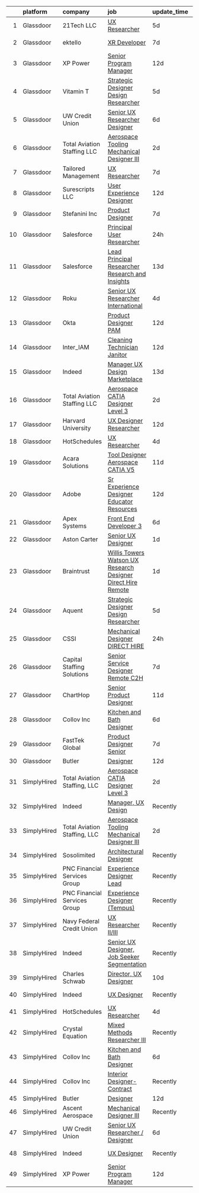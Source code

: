 

|    | platform    | company                      | job                                                                                                                                                                                                                                                                                                                                                                                                                                                                                                                                                                                                                                                                                                                                                                                                                                                                                                                                                                                                                                                                                                                                                                                                                                                                                                                                           | update_time   | location                 |
|---:|:------------|:-----------------------------|:----------------------------------------------------------------------------------------------------------------------------------------------------------------------------------------------------------------------------------------------------------------------------------------------------------------------------------------------------------------------------------------------------------------------------------------------------------------------------------------------------------------------------------------------------------------------------------------------------------------------------------------------------------------------------------------------------------------------------------------------------------------------------------------------------------------------------------------------------------------------------------------------------------------------------------------------------------------------------------------------------------------------------------------------------------------------------------------------------------------------------------------------------------------------------------------------------------------------------------------------------------------------------------------------------------------------------------------------|:--------------|:-------------------------|
|  1 | Glassdoor   | 21Tech  LLC                  | [UX Researcher](https://www.glassdoor.com/partner/jobListing.htm?pos=128&ao=1136043&s=58&guid=00000183a6fa19419879c454d6034327&src=GD_JOB_AD&t=SR&vt=w&ea=1&cs=1_279ae1e3&cb=1664953752435&jobListingId=1008171267603&jrtk=3-0-1gejfk6gnkui7801-1gejfk6h5khqb800-d10bc7367961c494-)                                                                                                                                                                                                                                                                                                                                                                                                                                                                                                                                                                                                                                                                                                                                                                                                                                                                                                                                                                                                                                                           | 5d            | Los Angeles, CA          |
|  2 | Glassdoor   | ektello                      | [XR Developer](https://www.glassdoor.com/partner/jobListing.htm?pos=103&ao=1110586&s=58&guid=00000183a6fa19419879c454d6034327&src=GD_JOB_AD&t=SR&vt=w&ea=1&cs=1_db06b12a&cb=1664953752432&jobListingId=1008165877095&cpc=01657B10174A43CF&jrtk=3-0-1gejfk6gnkui7801-1gejfk6h5khqb800-9252e1383beff854--6NYlbfkN0CLjQmfy67UqlWxJvyH5uxFrQGBFL1cdeZdgq-fUlKTlikjnfIyJ3g14UIocJ4LupEUSH_i4Km79u8aPns5QGudzPpZihbyWjHT3MlPDQZx-NZRJ-kKyR8XI7O7980XhdMgDOg9XJsbhTU-TeVE4XKYiyHUODj3BRcNUGsJGACEaIaVv3AGx_D4LVO6oyW-jC-noUM5ZP9Bk77J2u-Prxu2YKDDuYHdVMLfB61odYYdIqd3k0hdTcycg9WXmn5v396wXMeqiLlUXuRkB5quYHjRE0zBwPwnRh4jtJQ-sz0zTiMfG8T-LMGeC43P1vlAbI7dch1qopHmCVVpJhWgWcGpvYQrSnt8FvtapdwMp-f8RKmexjw84uHOWSeNEUw54bi_gTxCRa8Am2h_GTQq0Pj3EHA8go-zi7FdnkHK5i0SDvVDlBWsnlvmyEn0fPeI9WK47PD1MQCSAU80i5RMmUkiQZQb4wMQ0NtWBa0JmCiTHWxC_jaeGinjyYSogpkEnQRd56ECCcNmzEuhCR5sVt8RjiTUREv9Ml6dlnsJVb2boJ8rS5V9dH2C_AUsXopgojR-oThIoUljdSmlePI_6RNmghYJVqMIVInYszzfHT2NHKqErbWn8t0WCHc_2cnyLJNIxjG8xAykFpQTROxS6rzA1ei1eLI6loo%3D)                                                                                                                                                                                                                                                                                                                         | 7d            | New York, NY             |
|  3 | Glassdoor   | XP Power                     | [Senior Program Manager](https://www.glassdoor.com/partner/jobListing.htm?pos=102&ao=1110586&s=58&guid=00000183a6fa19419879c454d6034327&src=GD_JOB_AD&t=SR&vt=w&ea=1&cs=1_72b7cc59&cb=1664953752432&jobListingId=1008156847058&cpc=8AC01DCC8FF2DC38&jrtk=3-0-1gejfk6gnkui7801-1gejfk6h5khqb800-7c5b4301addfbb7f--6NYlbfkN0BhWrVg3PPxqpqj21oRyaAemk1_5eWRUTGDh_VEViUWBrP55lwN4QSdPQvK29T9u_ThGL8kObGm_TMLpACpQ7DLEsFUhw1-1g1fnSlpgq23kp7fS_C96gZeKATUm8pSQeDuCNc9nRuc1ZuGNBPoO_v7OUK6okwD9yJKKWvrHY4EWvL1ekO7D4Y8S1ZDUvPbKPFUqZAaZ6DR7D2ViNBtubA1x7z04Apu6XlJb9fPe-xXQmbkTsSDLMjE4iIlMK66Yz4F136-0D6UV756eP8g-c-gGlT7WCn_ph-lvp7CANxGtPq09ZJrgfiSITP6Mg5z4wkqHDTYS_xiV66LeB-n9ayODenMJHU4r5fBVQFE_x6dDj8-xDxQEEJx8BEwUFtzoTlmYCGp1hAX02QZDCmVqprlFEf3uMrJFr5qHxmpB4mc6san2po7P2ip5zWyNmU6Y7QQNu0dMaamsqz4nQGoXCyj44of6Azs7Zho7LDW_OSWmCDp4O3AmJJKrVisDRM41CkpZw5sgQtssqA1jSx2MmUo)                                                                                                                                                                                                                                                                                                                                                                                                                                                             | 12d           | Gloucester, MA           |
|  4 | Glassdoor   | Vitamin T                    | [Strategic Designer   Design Researcher](https://www.glassdoor.com/partner/jobListing.htm?pos=110&ao=1110586&s=58&guid=00000183a6fa19419879c454d6034327&src=GD_JOB_AD&t=SR&vt=w&cs=1_53a87aa2&cb=1664953752433&jobListingId=1008172075399&cpc=654405A9B1E0A9F5&jrtk=3-0-1gejfk6gnkui7801-1gejfk6h5khqb800-648f458a37220ae6--6NYlbfkN0DMrcEu7yrtATojKJA7cEzGQ3FdRGWLh0CZQInL4ECGI6k5tN82kdM0OKoro5eXmjpSyXpj2aBfKeT1IVChcmaQlMQVZSQahX5zYuNiLEiglMmd8RZxC6VbhELMsaHg6QpcSN51ZYbLIC1GpjE-7HCntLm_pzc0EiWzEwgCt0e-_24ech5Hdve_BJdV6qkfF7WNdkF9NWbj0xOuU5ZjclTsWO_g9SlgAzXY_ius9GpWYil8xL1tj_Hasa2hSnsJ358fBZz4hdO7b0bG4ryxzZLhg9r-MnZ4ElSpPky8XLfuMIkWp9FVAR5eGjDxYI5AwgAiL9Zbss84LCfRfEHJvcte34qhItoDK35JWJv5OjccxvOQcvoiLH0TH_mf6-4N2ZdRSvxtR7eHCRvsp0CZa2k26s7mtkyrWdrV4a-gA5HML24ElNQHNz6IdBl_PjiWBvDMHTgyP38DoH4cSsg6uGDiNhfnMC5F2vLN9ki0Y013iw%3D%3D)                                                                                                                                                                                                                                                                                                                                                                                                                                                                                      | 5d            | Remote                   |
|  5 | Glassdoor   | UW Credit Union              | [Senior UX Researcher   Designer](https://www.glassdoor.com/partner/jobListing.htm?pos=101&ao=1110586&s=58&guid=00000183a6fa19419879c454d6034327&src=GD_JOB_AD&t=SR&vt=w&cs=1_db1fb4f1&cb=1664953752432&jobListingId=1008167431830&cpc=7CEE4C1C86B9E1E4&jrtk=3-0-1gejfk6gnkui7801-1gejfk6h5khqb800-5b6c1cbcf56dad8f--6NYlbfkN0AU63H9uwDUTorMV5tE7tjdOhY5Vk5URx2VAQJgSQhP6gihrrVbwhDFP7HoAuPtJhq8zNBCj3EzwvSByoy4I7WKrUoaqgxh_ItHerODdkTtsoh4B1F2_tKIoVYJzk4sbKHtdT3l4K-0bbYYTkOwE3gq4_KA_ika2S9zOBosxz907iexNGlmLPBH2mo0fNOlmLmxHzidIBumHNKivGE_XuWE3AyPN5RpBNQwynRQyrUctKWaMu8O51IvEwZ-0k3blv3dd7P72a_TvZLRUpkQUNwsv3SLAdxnShg8Y50I3NcPvNvaSD35oOCCG9hvV1aU731hvp5WLc3T_cDHxBYFxMUVP3uJPdHfBjLLzLai2XHZ2DoIk2Bwh9btB7lfazFRV2Z2HmwIWeptU-HC9jTXid31wSkLbbEpxIyr3Dnqwc9EwzsnaAanqKZP0-dYfNFLeiuZn2Jv-DEHUvzhYUOALveGJoDifk122378OKJhwOqLQnRtS7mGjHvMCHTSl_WY1Vy4g5b-g5VMov_yGMkeh5fCwRQz78ca-4YpegUIcwSl_iD6EA4pHwp5nM1Wb9vv-BopqX5t8eCHcgTS_L6Vd_jjEhujYsKTHBCkzNOAin5yuRZv8cDtWS3GFqFcsWJlckW9I2XFLIVOIS2UBjCa_cGstt0eyr47NP9bfP3mDrLFjNEivXYkszblcj7Wv2zbtCBOFGDnYr4amVeQgA1Mt3fJd1kSCORcD2inXMPizmYxNbODLaj3dGHX)                                                                                                                                                                                                                         | 6d            | Madison, WI              |
|  6 | Glassdoor   | Total Aviation Staffing  LLC | [Aerospace Tooling Mechanical Designer III](https://www.glassdoor.com/partner/jobListing.htm?pos=116&ao=1136043&s=58&guid=00000183a6fa19419879c454d6034327&src=GD_JOB_AD&t=SR&vt=w&ea=1&cs=1_1d1a7a02&cb=1664953752434&jobListingId=1008178285821&jrtk=3-0-1gejfk6gnkui7801-1gejfk6h5khqb800-14916aebb381b6bd-)                                                                                                                                                                                                                                                                                                                                                                                                                                                                                                                                                                                                                                                                                                                                                                                                                                                                                                                                                                                                                               | 2d            | Macomb, MI               |
|  7 | Glassdoor   | Tailored Management          | [UX Researcher](https://www.glassdoor.com/partner/jobListing.htm?pos=105&ao=1110586&s=58&guid=00000183a6fa19419879c454d6034327&src=GD_JOB_AD&t=SR&vt=w&ea=1&cs=1_c371150f&cb=1664953752433&jobListingId=1008165611561&cpc=9C2286EA3771AAF6&jrtk=3-0-1gejfk6gnkui7801-1gejfk6h5khqb800-ebbf7cb785340ff0--6NYlbfkN0DI_pqscLjs9LkB0jlO39g2s8RE9SCHTdataN4HV1TulJDP_FJlrdaEAmOIelCggjJ9JIMQViELbqFJysVw2bYJCuEXtMEw6dMQNNOQVyIp8OYul8IhpVKs9vFrjK1VP4TL0x0AyVE4LxRPr54mdEIZH9L1_Wf2l64sqeb7hyoc3G_4s_skSr2DE3ak-MpMhgyQn7bvx-Jk87ORskSsVQGunMf8YnXcwViI839g3_IJtsOf3E77jHG-KmphElU7fYORHimKmuF1m6FERGtLIcFrL-l8vcQfQWyb4YWJAKxHOQKeoPvn5cbcE9SDrf3Ei8uyF2nRXmQ8om9JBSLjYEM-1lBTUo3NrIThgQdde0fAzbZXetibnKaJKXzYiIc7917TBY_ypSd5qgwqUQKLITHd0bBgl1m9ohpDB44t_Ry-3mTGx4jFL76ANzVJWzU5F-ZLhXRURPiyMiYbsao6s1AobzRbFbrm6_8ml1Xh0YV3efifddpcJxHgCbB_7dAChDlVQa7MlDvLOHGW7r_VR0_7)                                                                                                                                                                                                                                                                                                                                                                                                                                                                      | 7d            | Los Angeles, CA          |
|  8 | Glassdoor   | Surescripts  LLC             | [User Experience Designer](https://www.glassdoor.com/partner/jobListing.htm?pos=118&ao=1136043&s=58&guid=00000183a6fa19419879c454d6034327&src=GD_JOB_AD&t=SR&vt=w&cs=1_4570d4c8&cb=1664953752434&jobListingId=1008156967712&jrtk=3-0-1gejfk6gnkui7801-1gejfk6h5khqb800-b1402bcfb0e37ab0-)                                                                                                                                                                                                                                                                                                                                                                                                                                                                                                                                                                                                                                                                                                                                                                                                                                                                                                                                                                                                                                                     | 12d           | Minneapolis, MN          |
|  9 | Glassdoor   | Stefanini  Inc               | [Product Designer](https://www.glassdoor.com/partner/jobListing.htm?pos=124&ao=1136043&s=58&guid=00000183a6fa19419879c454d6034327&src=GD_JOB_AD&t=SR&vt=w&cs=1_8cf8d32b&cb=1664953752435&jobListingId=1008166585383&jrtk=3-0-1gejfk6gnkui7801-1gejfk6h5khqb800-ea6be0aa00185b4c-)                                                                                                                                                                                                                                                                                                                                                                                                                                                                                                                                                                                                                                                                                                                                                                                                                                                                                                                                                                                                                                                             | 7d            | Dearborn, MI             |
| 10 | Glassdoor   | Salesforce                   | [Principal User Researcher](https://www.glassdoor.com/partner/jobListing.htm?pos=127&ao=1136043&s=58&guid=00000183a6fa19419879c454d6034327&src=GD_JOB_AD&t=SR&vt=w&cs=1_4c2350ad&cb=1664953752435&jobListingId=1008182486626&jrtk=3-0-1gejfk6gnkui7801-1gejfk6h5khqb800-6e34674d59108af0-)                                                                                                                                                                                                                                                                                                                                                                                                                                                                                                                                                                                                                                                                                                                                                                                                                                                                                                                                                                                                                                                    | 24h           | San Francisco, CA        |
| 11 | Glassdoor   | Salesforce                   | [Lead   Principal Researcher   Research and Insights](https://www.glassdoor.com/partner/jobListing.htm?pos=129&ao=1136043&s=58&guid=00000183a6fa19419879c454d6034327&src=GD_JOB_AD&t=SR&vt=w&cs=1_4a0a3578&cb=1664953752435&jobListingId=1008153904423&jrtk=3-0-1gejfk6gnkui7801-1gejfk6h5khqb800-0514620c609cfabc-)                                                                                                                                                                                                                                                                                                                                                                                                                                                                                                                                                                                                                                                                                                                                                                                                                                                                                                                                                                                                                          | 13d           | San Francisco, CA        |
| 12 | Glassdoor   | Roku                         | [Senior UX Researcher  International](https://www.glassdoor.com/partner/jobListing.htm?pos=125&ao=1136043&s=58&guid=00000183a6fa19419879c454d6034327&src=GD_JOB_AD&t=SR&vt=w&cs=1_70e59f9a&cb=1664953752435&jobListingId=1008174998383&jrtk=3-0-1gejfk6gnkui7801-1gejfk6h5khqb800-34e8317bc039f4e8-)                                                                                                                                                                                                                                                                                                                                                                                                                                                                                                                                                                                                                                                                                                                                                                                                                                                                                                                                                                                                                                          | 4d            | San Jose, CA             |
| 13 | Glassdoor   | Okta                         | [Product Designer  PAM](https://www.glassdoor.com/partner/jobListing.htm?pos=115&ao=1136043&s=58&guid=00000183a6fa19419879c454d6034327&src=GD_JOB_AD&t=SR&vt=w&ea=1&cs=1_9261826b&cb=1664953752434&jobListingId=1008157228627&jrtk=3-0-1gejfk6gnkui7801-1gejfk6h5khqb800-fa7d0bb49f7e379e-)                                                                                                                                                                                                                                                                                                                                                                                                                                                                                                                                                                                                                                                                                                                                                                                                                                                                                                                                                                                                                                                   | 12d           | San Francisco, CA        |
| 14 | Glassdoor   | Inter_IAM                    | [Cleaning Technician   Janitor](https://www.glassdoor.com/partner/jobListing.htm?pos=130&ao=1136043&s=58&guid=00000183a6fa19419879c454d6034327&src=GD_JOB_AD&t=SR&vt=w&ea=1&cs=1_5379ad19&cb=1664953752436&jobListingId=1008156950790&jrtk=3-0-1gejfk6gnkui7801-1gejfk6h5khqb800-56ff69230273e933-)                                                                                                                                                                                                                                                                                                                                                                                                                                                                                                                                                                                                                                                                                                                                                                                                                                                                                                                                                                                                                                           | 12d           | New York, NY             |
| 15 | Glassdoor   | Indeed                       | [Manager  UX Design   Marketplace](https://www.glassdoor.com/partner/jobListing.htm?pos=108&ao=1110586&s=58&guid=00000183a6fa19419879c454d6034327&src=GD_JOB_AD&t=SR&vt=w&cs=1_e554fddc&cb=1664953752433&jobListingId=1008153454916&cpc=2CAED5C921A5F994&jrtk=3-0-1gejfk6gnkui7801-1gejfk6h5khqb800-807844074fe3fe00--6NYlbfkN0CiRNM7CVr8YueLFKlzwbFWI0o7IjV438l4sVrvKZ0flpURU_mqoI8E88RAJZx1_nQFS2TyrFk0C2kFagaJnx22hk2zlodINuYycEeWjI0j7LV-6vrbjg08k7GxrSZG6twMBnLCd31rUQHlZndZWKKjE82Ca7JXcOvUJYRcxv5XaZ5G5CXwhgVRgMFUr0iIzzJ5TeJJ1FDc6Vtlxx_lKA_w_3_ML66BH9NyHONNK5FopAzwIQPznlXX-KlR02DTg2q8_PFwBd6m3zqQB0v7MCjX702jidPwPHfh00DtFLBeDD4wm9ZtvxWhwMeuirAg5qoqkL97pM_raaKBNI_ONdr0fq09eYjCRdJ_0xHaO0zdwt78GfdGb02MrdMtHii2s4DZhVFZqZJrAdfZB5Lv5qYsu7NVShS_njaTsx9dNeEHcV7tUiQ9IVVtO0HKL92gh9eoFvje2T-qyECH5G0FIy230eHRSfSm0GGunzH2cjOsbGio_ioqcruNP76s959W-304KuPfjD31Cwj0CflP7SEsYO6q-fhoAB686gv627V_sQ%3D%3D)                                                                                                                                                                                                                                                                                                                                                                                                                            | 13d           | Seattle, WA              |
| 16 | Glassdoor   | Total Aviation Staffing  LLC | [Aerospace CATIA Designer Level 3](https://www.glassdoor.com/partner/jobListing.htm?pos=119&ao=1136043&s=58&guid=00000183a6fa19419879c454d6034327&src=GD_JOB_AD&t=SR&vt=w&ea=1&cs=1_a9672ec6&cb=1664953752434&jobListingId=1008178285858&jrtk=3-0-1gejfk6gnkui7801-1gejfk6h5khqb800-9e92ead9cd2372fe-)                                                                                                                                                                                                                                                                                                                                                                                                                                                                                                                                                                                                                                                                                                                                                                                                                                                                                                                                                                                                                                        | 2d            | Santa Monica, CA         |
| 17 | Glassdoor   | Harvard University           | [UX Designer Researcher](https://www.glassdoor.com/partner/jobListing.htm?pos=123&ao=1136043&s=58&guid=00000183a6fa19419879c454d6034327&src=GD_JOB_AD&t=SR&vt=w&cs=1_4535e1c2&cb=1664953752435&jobListingId=1008157222427&jrtk=3-0-1gejfk6gnkui7801-1gejfk6h5khqb800-13f36afb6068a51e-)                                                                                                                                                                                                                                                                                                                                                                                                                                                                                                                                                                                                                                                                                                                                                                                                                                                                                                                                                                                                                                                       | 12d           | Cambridge, MA            |
| 18 | Glassdoor   | HotSchedules                 | [UX Researcher](https://www.glassdoor.com/partner/jobListing.htm?pos=120&ao=1136043&s=58&guid=00000183a6fa19419879c454d6034327&src=GD_JOB_AD&t=SR&vt=w&cs=1_e7c5d5e7&cb=1664953752434&jobListingId=1008175112768&jrtk=3-0-1gejfk6gnkui7801-1gejfk6h5khqb800-c82e1df611613a9b-)                                                                                                                                                                                                                                                                                                                                                                                                                                                                                                                                                                                                                                                                                                                                                                                                                                                                                                                                                                                                                                                                | 4d            | Remote                   |
| 19 | Glassdoor   | Acara Solutions              | [Tool Designer  Aerospace CATIA V5 ](https://www.glassdoor.com/partner/jobListing.htm?pos=111&ao=1110586&s=58&guid=00000183a6fa19419879c454d6034327&src=GD_JOB_AD&t=SR&vt=w&cs=1_5564043d&cb=1664953752434&jobListingId=1008159293541&cpc=9908D8D4413DBB8A&jrtk=3-0-1gejfk6gnkui7801-1gejfk6h5khqb800-16af9e7654d1bb50--6NYlbfkN0BQuJXpfawXtfhwzLerQhC04iCxGrelUvn_xttDeop7CMmG32gURwRxhPm_v2B23n7jXcqdpVA-_wOPKoWiiLHsW0JGCHCwD4cu7QV6FBN5wAsJNKIuJWsAtijBf4adowfv69Squa-jVa51v8rX4Y7DxsQMppALAC81WAF-n6Lg1t1TSNLvYD5Ap7aN6znmrh3sTV-LvUVp3TjVAfCx7RmW2yrvgp8KpQt5MtU6fRsO3NwqEYMdb5ty53w8FV7R5Jx7vwUCfRUC5T-rM-GpQ649i0fevmMNJk2AhpUA0yKut0-EaHIxrjQhgxpPg4HcuoKsp2udY2Qi_oL1ZkQrnKxQ3sdBIS_9yMwB9CIrhfNorz05j2_yvPjPsjPKffOjmV8EXKxgu2tpxopAovPQRCA9sHbvxcviP2cLzDhFIs1xyeXRIMoflORs371SepPVbWXxDFrA-c8F2PT0g7Y7tbCbkY4LdO7dnC90ceOym7bkYKll7JklvqK9r8ZU6bQy0gflkEJsS2AWAJAiBamV2UlOTEEM8a57ZKlNvJ4uDkl2IgFBOo1LpYf64reFt0pyk5qL946Yrw-QCS-bEfzLaZidhQvNyh6Zn_IaP5p7Nz4N7Hk4dQSIkszra6XiMyp0TWJZdkGOYQW5_phg1ePDXQCRAO3iyBBYHweSkRpJPWole9cxEun952r-3phHdbvCmfYYKd3SIimhb3LTZFZKZ3YT)                                                                                                                                                                                                                                                      | 11d           | Santa Ana, CA            |
| 20 | Glassdoor   | Adobe                        | [Sr Experience Designer  Educator Resources](https://www.glassdoor.com/partner/jobListing.htm?pos=126&ao=1136043&s=58&guid=00000183a6fa19419879c454d6034327&src=GD_JOB_AD&t=SR&vt=w&cs=1_c7988f08&cb=1664953752435&jobListingId=1008155725844&jrtk=3-0-1gejfk6gnkui7801-1gejfk6h5khqb800-02b01fd7e9d801e6-)                                                                                                                                                                                                                                                                                                                                                                                                                                                                                                                                                                                                                                                                                                                                                                                                                                                                                                                                                                                                                                   | 12d           | San Francisco, CA        |
| 21 | Glassdoor   | Apex Systems                 | [Front End Developer 3](https://www.glassdoor.com/partner/jobListing.htm?pos=112&ao=1110586&s=58&guid=00000183a6fa19419879c454d6034327&src=GD_JOB_AD&t=SR&vt=w&ea=1&cs=1_2093a613&cb=1664953752434&jobListingId=1008168488498&cpc=334ABAF5D42DC775&jrtk=3-0-1gejfk6gnkui7801-1gejfk6h5khqb800-92e55a2f122e5fb0--6NYlbfkN0DqWjE27Bj7wQp7zwejGyju2OyxUuq4SEucXSyN07WCWejYvQmJsgF2DYF8Y-TYieCC7JkKTw9vDK7l5IyEI23r9A0au7IyoX07E2SdMJUMHx1yieCg72T1y_lv3-MnTbG28YJRE1LYkbH7rTuKjEVz0AU-Vmqcw-iprmfEb9XWLvOssUrZvLHbH4kOwpcn2swI5jtGkJ69-WJDSoW0Lcq91DVxABj4b4uvGIfhaFj2EMaBC8VuynWfuI-s-dQ8Glz3jqzu7H_gFEi1oHx1w6jj9jmEbe0xcqGMvHdukriri4shDQBp5XB2ivkfgwOOnhhlqCAPwNoakbxUsA8u92-Ytraibn-x757Q4rdydRLfyVnYTaNSPA_Y0N7sE6kKe6NJi6Ttioap_4is98UdeC-4Uxy5hn6LY7wMOtBhWRe9Ee7ntPpCAK_pJowXGokIa8SQuHw4j2wfj3Jgp16dOIK9qdfgPP9lBWDbWNSrJn5wx8M-2Z-h7i6ZeIvVynggCVzj4yoouD9E_y0yrsPERM7HOuRLjNDXjCbsfusLAeHww_fh3whqs3FVfxxjcS3cIBEU9Udd-Q5m4x_49HZVadnmg-8XauxlLu78qvw3MVMM1v_Qh9varO9C_UuWFO1hOguGgn3b9w_ll9AxivgSc2aI)                                                                                                                                                                                                                                                                                                                              | 6d            | New York, NY             |
| 22 | Glassdoor   | Aston Carter                 | [Senior UX Designer](https://www.glassdoor.com/partner/jobListing.htm?pos=106&ao=1110586&s=58&guid=00000183a6fa19419879c454d6034327&src=GD_JOB_AD&t=SR&vt=w&ea=1&cs=1_eb4c9a74&cb=1664953752433&jobListingId=1008182366578&cpc=F4EED0218A761C36&jrtk=3-0-1gejfk6gnkui7801-1gejfk6h5khqb800-ec78684d0691acec--6NYlbfkN0ChYVx_I3yfZ_JDY3EFoivtqvi_stwnZ_kRt8Dowt_l_d1ydueao4NEv8X4QANiVn_JvQWx5kq1VDrkN5KunIau1O7nZrxPlHAkOUlHSC-02UJyte9LKmcwnqk-ZK8lUXinb0QhVAgxRbNCaV-rcJvYxKQhLdnnwoOopLUdP4iGAeoFXL5ZinjJqfHJQ5Ar7VNuXZLVaYtcJxFUjq2NaYK20xUHB2JW0DTxv7PBO05gfSlTmM2aePYi_rcTWPEKLAeA1Z2HrI36KM6I6hSYzkR3hL1tgoiAZu5vmR2v4e4y68gLgxZCNyD7nT0P3XO12iIl3A_jozIeR9e3V1p_anuJ3LPyQpTZEN8RzZGsQ_7rRaxkjxoRa9stL-PfX80Qg2qWGu9nqJ1Jr0D_28GK91lpdO_f5qzFf1cH9qJIqY4656PPbdEO8AgW3PvkDucgWCGAZ2E20twHa9cLXkXNg3HLtErSAxv9tKjQ6uUrH4_eBLcaHqQf69ykRGRCdPzPBLZ7jpoOim4BnLt4vGQSZti2UwE-HVO3upGyDDCMP9TrOzjogOJbNmkVSqvSWh_7uVfIc21D7hzMOZ1GZtZw2TpYiJgGfRO18ppzaZA0T3gtNvh4THT2a7pC-yT8z26wszj2a4nbo6ECCXsDtYRaxXZdJ3Yatt96jTHKD0kMG0bEkmLFwtE0Dz1x0lRHlViUZ_seSCu7KMDVp393W2wtxWR1eaMIAFsZEIgOXz8SlnZ1rJqYZUwBD5ANRj_hS3W9TB98GkO7ZXm-zJEAnA0EMZQX7saCWT4v4wkSQ8lbFGQQZopBEAf5tu-1Cix6xwRBQ8YuOxoe_TDA1XCcMn8JVEKmiOEVOBcDUVu2M2_Zky_S7AtA7EImUXJ_r4BP6oN86QKeS3FeQwW2KrrWpxIXth47_24ipkc-ABEnEbM99Y4JShfMycG1AmbBw7CkUVqmk30MIvXCgfyIKwrO_gBccocr) | 1d            | New York, NY             |
| 23 | Glassdoor   | Braintrust                   | [Willis Towers Watson   UX Research   Designer   Direct Hire  Remote ](https://www.glassdoor.com/partner/jobListing.htm?pos=122&ao=1136043&s=58&guid=00000183a6fa19419879c454d6034327&src=GD_JOB_AD&t=SR&vt=w&cs=1_7cccd452&cb=1664953752434&jobListingId=1008181483674&jrtk=3-0-1gejfk6gnkui7801-1gejfk6h5khqb800-76048dcf96703d5f-)                                                                                                                                                                                                                                                                                                                                                                                                                                                                                                                                                                                                                                                                                                                                                                                                                                                                                                                                                                                                         | 1d            | San Francisco, CA        |
| 24 | Glassdoor   | Aquent                       | [Strategic Designer   Design Researcher](https://www.glassdoor.com/partner/jobListing.htm?pos=109&ao=1110586&s=58&guid=00000183a6fa19419879c454d6034327&src=GD_JOB_AD&t=SR&vt=w&cs=1_a0edbd6e&cb=1664953752433&jobListingId=1008172136132&cpc=9908D8D4413DBB8A&jrtk=3-0-1gejfk6gnkui7801-1gejfk6h5khqb800-526f85ef8b289620--6NYlbfkN0DMrcEu7yrtATojKJA7cEzGQ3FdRGWLh0CZQInL4ECGI9gD0Wolx9R2EDT7B77c2cQJZ-OMjzISd-nA_4Sf8MqlWNx63MR_VC1OTbDep_D2q5i-PlnHdaWZYBMM7qoTiits8rfieX8ALrwVffjdv26SsMGPwyMonCl5a5bgsaWzMnt4MMFAecWvVtL51UtcKHCHK-GK4u8dMgd1By12irN5c8TvUrlMa0p6k7EsPFkxadDRAD4r0yZnJU26fajV83xJUFolWorjZ9DSGxv5zUlv4qiKmTW2yl-FLNfHWB1blaWT21Z1GD4IQEn1ITIyp9P4-LsX2wlqZRbV2hFxZpekspT0rDkHNjUbJps7SQZoB96DjJ7tmS8_wQCOzZRXO5kCHxx2p_TwfNeCwM6h5B1OpOVQDKWaOJRhn8gzd9P73uOOpOizIwVRN4w60g0LsSH7jX2gl_JK9bFMW1jX_uOQgAoh4D8wgGc%3D)                                                                                                                                                                                                                                                                                                                                                                                                                                                                                                    | 5d            | Remote                   |
| 25 | Glassdoor   | CSSI                         | [Mechanical Designer  DIRECT HIRE ](https://www.glassdoor.com/partner/jobListing.htm?pos=114&ao=1136043&s=58&guid=00000183a6fa19419879c454d6034327&src=GD_JOB_AD&t=SR&vt=w&ea=1&cs=1_4a7f8c64&cb=1664953752434&jobListingId=1008183602925&jrtk=3-0-1gejfk6gnkui7801-1gejfk6h5khqb800-9ae28eb30cdb8550-)                                                                                                                                                                                                                                                                                                                                                                                                                                                                                                                                                                                                                                                                                                                                                                                                                                                                                                                                                                                                                                       | 24h           | Macomb, MI               |
| 26 | Glassdoor   | Capital Staffing Solutions   | [Senior Service Designer   Remote C2H](https://www.glassdoor.com/partner/jobListing.htm?pos=107&ao=1110586&s=58&guid=00000183a6fa19419879c454d6034327&src=GD_JOB_AD&t=SR&vt=w&ea=1&cs=1_9e884742&cb=1664953752433&jobListingId=1008165500086&cpc=654405A9B1E0A9F5&jrtk=3-0-1gejfk6gnkui7801-1gejfk6h5khqb800-09fe1c45c86622c0--6NYlbfkN0AHXq2vAVwR3IH7wgnTMdWCa3HguypIXx0DFudX-u0zu6XSU0N9gDGCMsnO9yvyAfN5DgYdcVcZmFjRi74NiTybsCyZIlfmGMK0Zn6E4OINaKdtnUZRk3Q28ySPs8ovd--Ck7fy6fdLLRXotUnsVNCaEf18USXHoXO-m_DroIKkrl7hEczctixPxTdnh-EMZe03IWOF-49KTQzut54JKsSfsW-aSiii3hAK3IYeNaodG6K5Ijh-j26jAyZ7CyhNLQsKP_x4Ddo7uw2ijrjdgeEmQFJ5MXcICwJiODOQGUVHqeloKERO3ieyYtPKOcK50E5oADwIvI0yB4wejuhBxLTupnnbmCp2wggNpzs4f58zhT2bNtQLKm_crYx0WT4xWC1Qf2fj8yFAGRGB8KpIqSsy1TZ8NWr76bzuM7snVTRDNZAjqCoCC94z8rhyFLxvKK9CkM9Wz7YBZLCWvPynbe_eEefn20agN18dsLwDS_A2LJXwYNHJ6GtvSiB-s8T7bE4GzKv575_-dHZa1Pqa935rln4BdwbU4_M%3D)                                                                                                                                                                                                                                                                                                                                                                                                                                 | 7d            | Remote                   |
| 27 | Glassdoor   | ChartHop                     | [Senior Product Designer](https://www.glassdoor.com/partner/jobListing.htm?pos=121&ao=1136043&s=58&guid=00000183a6fa19419879c454d6034327&src=GD_JOB_AD&t=SR&vt=w&ea=1&cs=1_107716a1&cb=1664953752434&jobListingId=1008158882331&jrtk=3-0-1gejfk6gnkui7801-1gejfk6h5khqb800-a6a5c4103f31791f-)                                                                                                                                                                                                                                                                                                                                                                                                                                                                                                                                                                                                                                                                                                                                                                                                                                                                                                                                                                                                                                                 | 11d           | New York, NY             |
| 28 | Glassdoor   | Collov Inc                   | [Kitchen and Bath Designer](https://www.glassdoor.com/partner/jobListing.htm?pos=113&ao=1136043&s=58&guid=00000183a6fa19419879c454d6034327&src=GD_JOB_AD&t=SR&vt=w&ea=1&cs=1_24e29eec&cb=1664953752434&jobListingId=1008168685493&jrtk=3-0-1gejfk6gnkui7801-1gejfk6h5khqb800-87d33d239c08692f-)                                                                                                                                                                                                                                                                                                                                                                                                                                                                                                                                                                                                                                                                                                                                                                                                                                                                                                                                                                                                                                               | 6d            | Remote                   |
| 29 | Glassdoor   | FastTek Global               | [Product Designer Senior](https://www.glassdoor.com/partner/jobListing.htm?pos=104&ao=1110586&s=58&guid=00000183a6fa19419879c454d6034327&src=GD_JOB_AD&t=SR&vt=w&ea=1&cs=1_88d4ad5e&cb=1664953752433&jobListingId=1008165625763&cpc=03F67E1B243A1AE3&jrtk=3-0-1gejfk6gnkui7801-1gejfk6h5khqb800-d646bd05876d397f--6NYlbfkN0Az9dGzmoqKccvpcm3t3G7jEvFeta23pvltH6fcBy3LrPVjE2rxg7kPFDqNQ1VyFFzEzyS7EGiaVStDVuO_qr6W14kxKz_OlziVjTBMpW19-yfGrpTUS0U_UPIVfXk9wx06I_8deMrQRBta6dM2iU4daDcewjhy0p9DH5p8Fp79UnXfjQnZovz_eCImmSeqYCvMHJt7ivV4HuYzyliS0D7PY74cpzsWXZvb9kIR2sdGxxzH0DuJxNXkf9R8luxtjiJEHr4zFXzaULd8rmU-yk_7gRpgvMIFR-dVUhKFvMkgTV1ngNYKSE5NMnjX38FvsveHj-1R_Zz3EH4pMZ2FdP6woKYIrT4yb6Q-QdPsiWIkaY7nX6CexmaNOJ0e8Ab0fe5K701kkftLzU8KUhBEBDXgGuG5VTuYsNjbHI8FGX79EzkQjs7GdAQFJ3pe_tVnkXgmM6SAukPsQxF94UmTvp_NV2a-XRH2wf7u36O0WccXxR4RxWZ2KEi-Oad2ceEkzJ6ls7aMCYO1voiIVqqvuvCm)                                                                                                                                                                                                                                                                                                                                                                                                                                                            | 7d            | Dearborn, MI             |
| 30 | Glassdoor   | Butler                       | [Designer](https://www.glassdoor.com/partner/jobListing.htm?pos=117&ao=1136043&s=58&guid=00000183a6fa19419879c454d6034327&src=GD_JOB_AD&t=SR&vt=w&cs=1_67cac5f0&cb=1664953752434&jobListingId=1008157560607&jrtk=3-0-1gejfk6gnkui7801-1gejfk6h5khqb800-204cf5420eb316d4-)                                                                                                                                                                                                                                                                                                                                                                                                                                                                                                                                                                                                                                                                                                                                                                                                                                                                                                                                                                                                                                                                     | 12d           | Remote                   |
| 31 | SimplyHired | Total Aviation Staffing, LLC | [Aerospace CATIA Designer Level 3](https://www.simplyhired.com/job/lfsTycpX0QC01fQBD2IHn7Dw1j1-KqlT9cpoJzUTmma5LNcMWuBjCQ?q=generative+designer)                                                                                                                                                                                                                                                                                                                                                                                                                                                                                                                                                                                                                                                                                                                                                                                                                                                                                                                                                                                                                                                                                                                                                                                              | 2d            | Modesto, CA +7 locations |
| 32 | SimplyHired | Indeed                       | [Manager, UX Design](https://www.simplyhired.com/job/Bq589sK4IRMfwF5-KARscZ6LsNo2I05ZrwbHgWV1WMmQn8wB-Cg3yw?q=generative+designer)                                                                                                                                                                                                                                                                                                                                                                                                                                                                                                                                                                                                                                                                                                                                                                                                                                                                                                                                                                                                                                                                                                                                                                                                            | Recently      | United States            |
| 33 | SimplyHired | Total Aviation Staffing, LLC | [Aerospace Tooling Mechanical Designer III](https://www.simplyhired.com/job/RxXZiFJkUNSqOWu7Qpt7Cp6sueJ5bFw93FZuRPOd1SSj9kFTj-fVDQ?q=generative+designer)                                                                                                                                                                                                                                                                                                                                                                                                                                                                                                                                                                                                                                                                                                                                                                                                                                                                                                                                                                                                                                                                                                                                                                                     | 2d            | Macomb, MI +1 location   |
| 34 | SimplyHired | Sosolimited                  | [Architectural Designer](https://www.simplyhired.com/job/1wnZZjS_T2B-Khb33FLg8m5W26VpFJO-O7M0joPbDLzOi2-l3WqCTg?q=generative+designer)                                                                                                                                                                                                                                                                                                                                                                                                                                                                                                                                                                                                                                                                                                                                                                                                                                                                                                                                                                                                                                                                                                                                                                                                        | Recently      | Boston, MA               |
| 35 | SimplyHired | PNC Financial Services Group | [Experience Designer Lead](https://www.simplyhired.com/job/SimQ04bIhm306vekuVDKjcCrZe-DqfSFRQAUEH9DeGksCzVd-dRxhQ?q=generative+designer)                                                                                                                                                                                                                                                                                                                                                                                                                                                                                                                                                                                                                                                                                                                                                                                                                                                                                                                                                                                                                                                                                                                                                                                                      | Recently      | Pittsburgh, PA           |
| 36 | SimplyHired | PNC Financial Services Group | [Experience Designer (Tempus)](https://www.simplyhired.com/job/hWEA3dkux0fLJULz2198wjJd9a0ZlJKEpK73fYg4y6pO3t7rBKSabA?q=generative+designer)                                                                                                                                                                                                                                                                                                                                                                                                                                                                                                                                                                                                                                                                                                                                                                                                                                                                                                                                                                                                                                                                                                                                                                                                  | Recently      | Auburn, IN               |
| 37 | SimplyHired | Navy Federal Credit Union    | [UX Researcher II/III](https://www.simplyhired.com/job/yoFmw1XnoI2yAxngRboDk_kzkFI_ECcrizYAwo1R7jL0OKdY4BcfEQ?q=generative+designer)                                                                                                                                                                                                                                                                                                                                                                                                                                                                                                                                                                                                                                                                                                                                                                                                                                                                                                                                                                                                                                                                                                                                                                                                          | Recently      | Pensacola, FL            |
| 38 | SimplyHired | Indeed                       | [Senior UX Designer, Job Seeker Segmentation](https://www.simplyhired.com/job/bqxYj7YzOC-0yqUBtFQn3JIQPheLyV4APgvzNYD36j4odGw-54lb-Q?q=generative+designer)                                                                                                                                                                                                                                                                                                                                                                                                                                                                                                                                                                                                                                                                                                                                                                                                                                                                                                                                                                                                                                                                                                                                                                                   | Recently      | New York, NY             |
| 39 | SimplyHired | Charles Schwab               | [Director, UX Designer](https://www.simplyhired.com/job/YM4uZafWPbUdjS0WmLX9XMuuYoflqJyNLUHuQmeVprZjlbDZdZY_zg?q=generative+designer)                                                                                                                                                                                                                                                                                                                                                                                                                                                                                                                                                                                                                                                                                                                                                                                                                                                                                                                                                                                                                                                                                                                                                                                                         | 10d           | Austin, TX               |
| 40 | SimplyHired | Indeed                       | [UX Designer](https://www.simplyhired.com/job/URziMhrNTaKa1PLKfIfrhF-GuRmaj4gn2FhVHZfhBU3tWsV0R0J4dw?q=generative+designer)                                                                                                                                                                                                                                                                                                                                                                                                                                                                                                                                                                                                                                                                                                                                                                                                                                                                                                                                                                                                                                                                                                                                                                                                                   | Recently      | United States            |
| 41 | SimplyHired | HotSchedules                 | [UX Researcher](https://www.simplyhired.com/job/6Pb1veiZO-kdJkBIw8GSMa6UzhBhUmCNub1tPRx73XMPyOmFi_87xA?q=generative+designer)                                                                                                                                                                                                                                                                                                                                                                                                                                                                                                                                                                                                                                                                                                                                                                                                                                                                                                                                                                                                                                                                                                                                                                                                                 | 4d            | Remote                   |
| 42 | SimplyHired | Crystal Equation             | [Mixed Methods Researcher III](https://www.simplyhired.com/job/mMsMdI35bayj3GBQ1kLZ3L-4yrnndZOxBF6GfhCYdmW5NPPeX59d_A?q=generative+designer)                                                                                                                                                                                                                                                                                                                                                                                                                                                                                                                                                                                                                                                                                                                                                                                                                                                                                                                                                                                                                                                                                                                                                                                                  | Recently      | Menlo Park, CA           |
| 43 | SimplyHired | Collov Inc                   | [Kitchen and Bath Designer](https://www.simplyhired.com/job/yL39tDldFut8Lmnozw_nh2PjvsEeBhst1eXuuTxdtcL3qn0zopSLMQ?q=generative+designer)                                                                                                                                                                                                                                                                                                                                                                                                                                                                                                                                                                                                                                                                                                                                                                                                                                                                                                                                                                                                                                                                                                                                                                                                     | 6d            | Remote                   |
| 44 | SimplyHired | Collov Inc                   | [Interior Designer-Contract](https://www.simplyhired.com/job/BWulXfwm_DajYkRoVR_cHEZ0YAw0ZzUYn4k1ZR9ZbVk7SbJZhkaf0Q?q=generative+designer)                                                                                                                                                                                                                                                                                                                                                                                                                                                                                                                                                                                                                                                                                                                                                                                                                                                                                                                                                                                                                                                                                                                                                                                                    | Recently      | Remote                   |
| 45 | SimplyHired | Butler                       | [Designer](https://www.simplyhired.com/job/34IsLSE514wy42t5gHh9-uCejA1IP7ZACqJsFuhS-pA6hWgQCIzIIg?q=generative+designer)                                                                                                                                                                                                                                                                                                                                                                                                                                                                                                                                                                                                                                                                                                                                                                                                                                                                                                                                                                                                                                                                                                                                                                                                                      | 12d           | Remote                   |
| 46 | SimplyHired | Ascent Aerospace             | [Mechanical Designer III](https://www.simplyhired.com/job/kUM3Gtt8HZgRlVSOrSXxUK2K8ek1Yqe2TJvgx9wbJfDOBk8HVFO3Eg?q=generative+designer)                                                                                                                                                                                                                                                                                                                                                                                                                                                                                                                                                                                                                                                                                                                                                                                                                                                                                                                                                                                                                                                                                                                                                                                                       | Recently      | Macomb, MI               |
| 47 | SimplyHired | UW Credit Union              | [Senior UX Researcher / Designer](https://www.simplyhired.com/job/fan7Ko4X7PM0bGVsx3HklRDy9pfoUm9RnD5M-9Tzu_zep_bB1t3QfQ?q=generative+designer)                                                                                                                                                                                                                                                                                                                                                                                                                                                                                                                                                                                                                                                                                                                                                                                                                                                                                                                                                                                                                                                                                                                                                                                               | 6d            | Madison, WI              |
| 48 | SimplyHired | Indeed                       | [UX Designer](https://www.simplyhired.com/job/URziMhrNTaKa1PLKfIfrhF-GuRmaj4gn2FhVHZfhBU3tWsV0R0J4dw?q=generative+designer)                                                                                                                                                                                                                                                                                                                                                                                                                                                                                                                                                                                                                                                                                                                                                                                                                                                                                                                                                                                                                                                                                                                                                                                                                   | Recently      | United States            |
| 49 | SimplyHired | XP Power                     | [Senior Program Manager](https://www.simplyhired.com/job/EC0RU7ViPjBJGP-wgDcrO2ITOQLpPUk21WGqXBRDjGTJARlkp9Zz0A?q=generative+designer)                                                                                                                                                                                                                                                                                                                                                                                                                                                                                                                                                                                                                                                                                                                                                                                                                                                                                                                                                                                                                                                                                                                                                                                                        | 12d           | Gloucester, MA           |